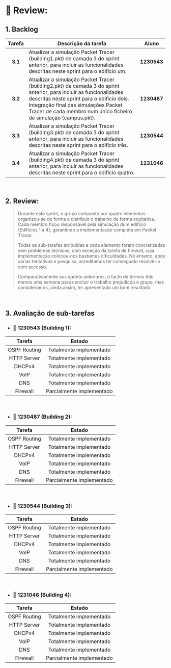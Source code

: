 # 📄 Review:

## 1. Backlog

| **Tarefa** | **Descrição da tarefa**                                                                                                                                                                                                                                                     |  **Aluno**  |
|:----------:|-----------------------------------------------------------------------------------------------------------------------------------------------------------------------------------------------------------------------------------------------------------------------------|:-----------:|
|  **3.1**   | Atualizar a simulação Packet Tracer (building1.pkt) de camada 3 do sprint anterior, para incluir as funcionalidades descritas neste sprint para o edifício um.                                                                                                              | **1230543** |
|  **3.2**   | Atualizar a simulação Packet Tracer (building2.pkt) de camada 3 do sprint anterior, para incluir as funcionalidades descritas neste sprint para o edifício dois. Integração final das simulações Packet Tracer de cada membro num único ficheiro de simulação (campus.pkt). | **1230487** |
|  **3.3**   | Atualizar a simulação Packet Tracer (building3.pkt) de camada 3 do sprint anterior, para incluir as funcionalidades descritas neste sprint para o edifício três.                                                                                                            | **1230544** |
|  **3.4**   | Atualizar a simulação Packet Tracer (building4.pkt) de camada 3 do sprint anterior, para incluir as funcionalidades descritas neste sprint para o edifício quatro.                                                                                                          | **1231046** |

<br>

## 2. Review:

> Durante este sprint, o grupo composto por quatro elementos organizou-se de forma a distribuir o trabalho de forma equitativa. Cada membro ficou responsável pela simulação dum edifício (Edifícios 1 a 4), garantindo a implementação completa em Packet Tracer.

> Todas as sub-tarefas atribuídas a cada elemento foram concretizadas sem problemas técnicos, com exceção da tarefa de firewall, cuja implementação colocou-nos bastantes dificuldades. No entanto, após várias tentativas e pesquisa, acreditamos ter conseguido resolvê-la com sucesso.

> Comparativamente aos sprints anteriores, o facto de termos tido menos uma semana para concluir o trabalho prejudicou o grupo, mas consideramos, ainda assim, ter apresentado um bom resultado.

<br>

## 3. Avaliação de sub-tarefas


- ### 🏢 1230543 (Building 1):

|    Tarefa    |          Estado           |
|:------------:|:-------------------------:|
| OSPF Routing |  Totalmente implementado  |
| HTTP Server  |  Totalmente implementado  |
|    DHCPv4    |  Totalmente implementado  |
|     VoIP     |  Totalmente implementado  |
|     DNS      |  Totalmente implementado  |
|   Firewall   | Parcialmente implementado |

<br>

- ### 🏢 1230487 (Building 2):

|    Tarefa    |          Estado           |
|:------------:|:-------------------------:|
| OSPF Routing |  Totalmente implementado  |
| HTTP Server  |  Totalmente implementado  |
|    DHCPv4    |  Totalmente implementado  |
|     VoIP     |  Totalmente implementado  |
|     DNS      |  Totalmente implementado  |
|   Firewall   | Parcialmente implementado |

<br>

- ### 🏢 1230544 (Building 3):

|    Tarefa    |          Estado           |
|:------------:|:-------------------------:|
| OSPF Routing |  Totalmente implementado  |
| HTTP Server  |  Totalmente implementado  |
|    DHCPv4    |  Totalmente implementado  |
|     VoIP     |  Totalmente implementado  |
|     DNS      |  Totalmente implementado  |
|   Firewall   | Parcialmente implementado |

<br>

- ### 🏢 1231046 (Building 4):

|    Tarefa    |          Estado           |
|:------------:|:-------------------------:|
| OSPF Routing |  Totalmente implementado  |
| HTTP Server  |  Totalmente implementado  |
|    DHCPv4    |  Totalmente implementado  |
|     VoIP     |  Totalmente implementado  |
|     DNS      |  Totalmente implementado  |
|   Firewall   | Parcialmente implementado |
